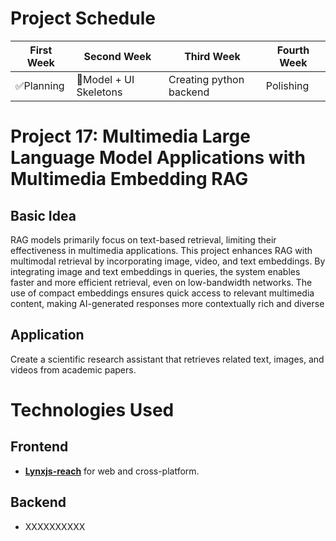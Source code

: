 # Project Schedule


| First Week    | Second Week   | Third Week   | Fourth Week |
| ------------- | ------------- |------------- |-------------|
| ✅Planning    | 🚧Model + UI Skeletons | Creating python backend |  Polishing   |


# Project 17: Multimedia Large Language Model Applications with Multimedia Embedding RAG

## Basic Idea
RAG models primarily focus on text-based retrieval, limiting their effectiveness in multimedia
applications. This project enhances RAG with multimodal retrieval by incorporating image, video, and
text embeddings. By integrating image and text embeddings in queries, the system enables faster and
more efficient retrieval, even on low-bandwidth networks. The use of compact embeddings ensures
quick access to relevant multimedia content, making AI-generated responses more contextually rich
and diverse

## Application
Create a scientific research assistant that retrieves related text, images, and videos from academic
papers.

# Technologies Used
## Frontend
- [**Lynxjs-reach**](https://lynxjs.org) for web and cross-platform.

## Backend
- XXXXXXXXXX
